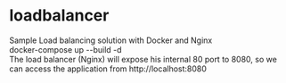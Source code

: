 # loadbalancer
Sample Load balancing solution with Docker and Nginx <br />
docker-compose up --build -d <br />
The load balancer (Nginx) will expose his internal 80 port to 8080, so we can access the application from http://localhost:8080
